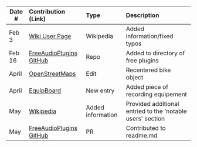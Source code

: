 
<!--
Type of the contribution should be "Wikipedia edit", "OpenStreet Map feature", "Documentation", "Course website", "Blog",
"Browser Add-on", etc.

The description should include a brief summary of what you did.

The link should bring us to a public page that shows your contribution. 

Replace the first row with your own contribution. 

-->


| Date #       | Contribution (Link)  | Type  | Description |
|---|:---|:---|:---|
| Feb 3 | [Wiki User Page](https://en.wikipedia.org/wiki/Special:Contributions/C7667DPR)   | Wikipedia |Added information/fixed typos|
|  Feb 16 | [FreeAudioPlugins GitHub](https://github.com/twinysam/FreeAudioPluginList/pull/6)    |  Repo   |  Added to directory of free plugins|
| April | [OpenStreetMaps](https://www.openstreetmap.org/changeset/150939238) | Edit | Recentered bike object |
| April | [EquipBoard](https://equipboard.com/submissions/470945) | New entry | Added piece of recording equipement |
| May | [Wikipedia](https://en.wikipedia.org/w/index.php?title=Gibson_Les_Paul_Custom&oldid=1222410949) | Added information | Provided additional entried to the 'notable users' section|
| May | [FreeAudioPlugins GitHub](https://github.com/twinysam/FreeAudioPluginList/pull/7) | PR | Contributed to readme.md |
